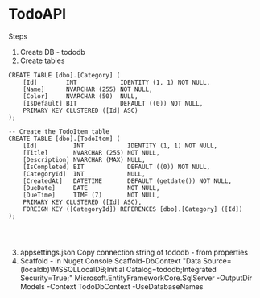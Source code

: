 # TodoAPI

Steps
1. Create DB - tododb
2. Create tables

```
CREATE TABLE [dbo].[Category] (
    [Id]        INT            IDENTITY (1, 1) NOT NULL,
    [Name]      NVARCHAR (255) NOT NULL,
    [Color]     NVARCHAR (50)  NULL,
    [IsDefault] BIT            DEFAULT ((0)) NOT NULL,
    PRIMARY KEY CLUSTERED ([Id] ASC)
);

-- Create the TodoItem table
CREATE TABLE [dbo].[TodoItem] (
    [Id]          INT            IDENTITY (1, 1) NOT NULL,
    [Title]       NVARCHAR (255) NOT NULL,
    [Description] NVARCHAR (MAX) NULL,
    [IsCompleted] BIT            DEFAULT ((0)) NOT NULL,
    [CategoryId]  INT            NULL,
    [CreatedAt]   DATETIME       DEFAULT (getdate()) NOT NULL,
    [DueDate]     DATE           NOT NULL,
    [DueTime]     TIME (7)       NOT NULL,
    PRIMARY KEY CLUSTERED ([Id] ASC),
    FOREIGN KEY ([CategoryId]) REFERENCES [dbo].[Category] ([Id])
);




```

3. appsettings.json
Copy connection string of tododb - from properties
4. Scaffold - in Nuget Console
Scaffold-DbContext "Data Source=(localdb)\MSSQLLocalDB;Initial Catalog=tododb;Integrated Security=True;" Microsoft.EntityFrameworkCore.SqlServer -OutputDir Models -Context TodoDbContext -UseDatabaseNames

